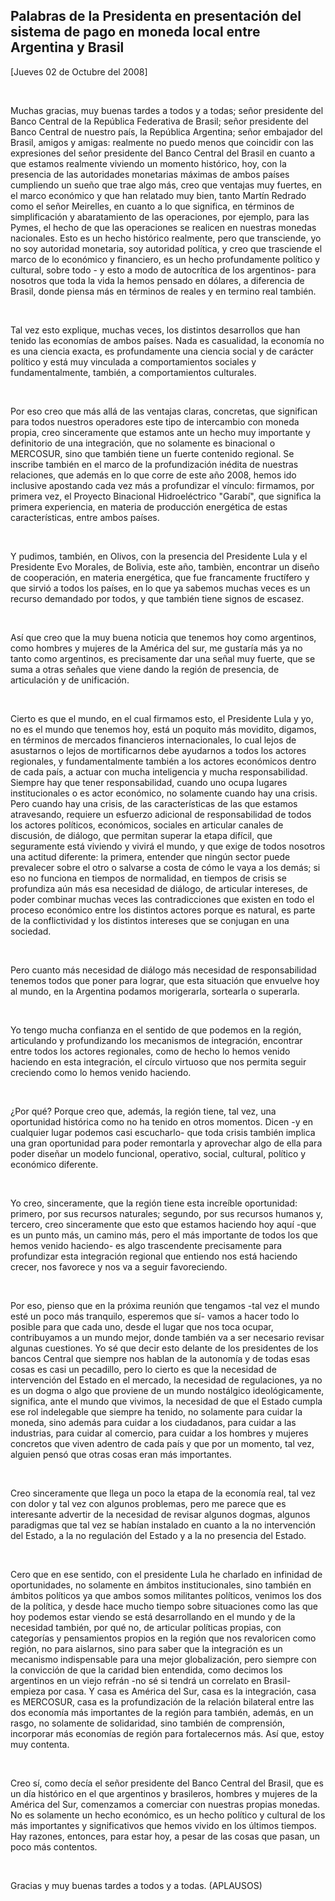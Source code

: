 Palabras de la Presidenta en presentación del sistema de pago en moneda local entre Argentina y Brasil
------------------------------------------------------------------------------------------------------

[Jueves 02 de Octubre del 2008]

  

Muchas gracias, muy buenas tardes a todos y a todas; señor presidente
del Banco Central de la República Federativa de Brasil; señor presidente
del Banco Central de nuestro país, la República Argentina; señor
embajador del Brasil, amigos y amigas: realmente no puedo menos que
coincidir con las expresiones del señor presidente del Banco Central del
Brasil en cuanto a que estamos realmente viviendo un momento histórico,
hoy, con la presencia de las autoridades monetarias máximas de ambos
países cumpliendo un sueño que trae algo más, creo que ventajas muy
fuertes, en el marco económico y que han relatado muy bien, tanto Martín
Redrado como el señor Meirelles, en cuanto a lo que significa, en
términos de simplificación y abaratamiento de las operaciones, por
ejemplo, para las Pymes, el hecho de que las operaciones se realicen en
nuestras monedas nacionales. Esto es un hecho histórico realmente, pero
que transciende, yo no soy autoridad monetaria, soy autoridad política,
y creo que trasciende el marco de lo económico y financiero, es un hecho
profundamente político y cultural, sobre todo - y esto a modo de
autocrítica de los argentinos- para nosotros que toda la vida la hemos
pensado en dólares, a diferencia de Brasil, donde piensa más en términos
de reales y en termino real también. 

 

Tal vez esto explique, muchas veces, los distintos desarrollos que han
tenido las economías de ambos países. Nada es casualidad, la economía no
es una ciencia exacta, es profundamente una ciencia social y de carácter
político y está muy vinculada a comportamientos sociales y
fundamentalmente, también, a comportamientos culturales.

 

Por eso creo que más allá de las ventajas claras, concretas, que
significan para todos nuestros operadores este tipo de intercambio con
moneda propia, creo sinceramente que estamos ante un hecho muy
importante y definitorio de una integración, que no solamente es
binacional o MERCOSUR, sino que también tiene un fuerte contenido
regional. Se inscribe también en el marco de la profundización inédita
de nuestras relaciones, que además en lo que corre de este año 2008,
hemos ido inclusive apostando cada vez más a profundizar el vínculo:
firmamos, por primera vez, el Proyecto Binacional Hidroeléctrico
"Garabí", que significa la primera experiencia, en materia de producción
energética de estas características, entre ambos países.

 

Y pudimos, también, en Olivos, con la presencia del Presidente Lula y el
Presidente Evo Morales, de Bolivia, este año, tambièn, encontrar un
diseño de cooperación, en materia energética, que fue francamente
fructífero y que sirvió a todos los países, en lo que ya sabemos muchas
veces es un recurso demandado por todos, y que también tiene signos de
escasez.

 

Así que creo que la muy buena noticia que tenemos hoy como argentinos,
como hombres y mujeres de la América del sur, me gustaría más ya no
tanto como argentinos, es precisamente dar una señal muy fuerte, que se
suma a otras señales que viene dando la región de presencia, de
articulación y de unificación.

 

Cierto es que el mundo, en el cual firmamos esto, el Presidente Lula y
yo, no es el mundo que tenemos hoy, está un poquito más movidito,
digamos, en términos de mercados financieros internacionales, lo cual
lejos de asustarnos o lejos de mortificarnos debe ayudarnos a todos los
actores regionales, y fundamentalmente también a los actores económicos
dentro de cada país, a actuar con mucha inteligencia y mucha
responsabilidad. Siempre hay que tener responsabilidad, cuando uno ocupa
lugares institucionales o es actor económico, no solamente cuando hay
una crisis. Pero cuando hay una crisis, de las características de las
que estamos atravesando, requiere un esfuerzo adicional de
responsabilidad de todos los actores políticos, económicos, sociales en
articular canales de discusión, de diálogo, que permitan superar la
etapa difícil, que seguramente está viviendo y vivirá el mundo, y que
exige de todos nosotros una actitud diferente: la primera, entender que
ningún sector puede prevalecer sobre el otro o salvarse a costa de cómo
le vaya a los demás; si eso no funciona en tiempos de normalidad, en
tiempos de crisis se profundiza aún más esa necesidad de diálogo, de
articular intereses, de poder combinar muchas veces las contradicciones
que existen en todo el proceso económico entre los distintos actores
porque es natural, es parte de la conflictividad y los distintos
intereses que se conjugan en una sociedad.

 

Pero cuanto más necesidad de diálogo más necesidad de responsabilidad
tenemos todos que poner para lograr, que esta situación que envuelve hoy
al mundo, en la Argentina podamos morigerarla, sortearla o superarla.

 

Yo tengo mucha confianza en el sentido de que podemos en la región,
articulando y profundizando los mecanismos de integración, encontrar
entre todos los actores regionales, como de hecho lo hemos venido
haciendo en esta integración, el círculo virtuoso que nos permita seguir
creciendo como lo hemos venido haciendo.

 

¿Por qué? Porque creo que, además, la región tiene, tal vez, una
oportunidad histórica como no ha tenido en otros momentos. Dicen -y en
cualquier lugar podemos casi escucharlo- que toda crisis también implica
una gran oportunidad para poder remontarla y aprovechar algo de ella
para poder diseñar un modelo funcional, operativo, social, cultural,
político y económico diferente.

 

Yo creo, sinceramente, que la región tiene esta increíble oportunidad:
primero, por sus recursos naturales; segundo, por sus recursos humanos
y, tercero, creo sinceramente que esto que estamos haciendo hoy
aquí -que es un punto más, un camino más, pero el más importante de
todos los que hemos venido haciendo- es algo trascendente precisamente
para profundizar esta integración regional que entiendo nos está
haciendo crecer, nos favorece y nos va a seguir favoreciendo.

 

Por eso, pienso que en la próxima reunión que tengamos -tal vez el mundo
esté un poco más tranquilo, esperemos que sí- vamos a hacer todo lo
posible para que cada uno, desde el lugar que nos toca ocupar,
contribuyamos a un mundo mejor, donde también va a ser necesario revisar
algunas cuestiones. Yo sé que decir esto delante de los presidentes de
los bancos Central que siempre nos hablan de la autonomía y de todas
esas cosas es casi un pecadillo, pero lo cierto es que la necesidad de
intervención del Estado en el mercado, la necesidad de regulaciones, ya
no es un dogma o algo que proviene de un mundo nostálgico
ideológicamente, significa, ante el mundo que vivimos, la necesidad de
que el Estado cumpla ese rol indelegable que siempre ha tenido, no
solamente para cuidar la moneda, sino además para cuidar a los
ciudadanos, para cuidar a las industrias, para cuidar al comercio, para
cuidar a los hombres y mujeres concretos que viven adentro de cada país
y que por un momento, tal vez, alguien pensó que otras cosas eran más
importantes.

 

Creo sinceramente que llega un poco la etapa de la economía real, tal
vez con dolor y tal vez con algunos problemas, pero me parece que es
interesante advertir de la necesidad de revisar algunos dogmas, algunos
paradigmas que tal vez se habían instalado en cuanto a la no
intervención del Estado, a la no regulación del Estado y a la no
presencia del Estado.

 

Cero que en ese sentido, con el presidente Lula he charlado en infinidad
de oportunidades, no solamente en ámbitos institucionales, sino también
en ámbitos políticos ya que ambos somos militantes políticos, venimos
los dos de la política, y desde hace mucho tiempo sobre situaciones como
las que hoy podemos estar viendo se está desarrollando en el mundo y de
la necesidad también, por qué no, de articular políticas propias, con
categorías y pensamientos propios en la región que nos revaloricen como
región, no para aislarnos, sino para saber que la integración es un
mecanismo indispensable para una mejor globalización, pero siempre con
la convicción de que la caridad bien entendida, como decimos los
argentinos en un viejo refrán -no sé si tendrá un correlato en Brasil-
empieza por casa. Y casa es América del Sur, casa es la integración,
casa es MERCOSUR, casa es la profundización de la relación bilateral
entre las dos economía más importantes de la región para también,
además, en un rasgo, no solamente de solidaridad, sino también de
comprensión, incorporar más economías de región para fortalecernos más.
Así que, estoy muy contenta.

 

Creo sí, como decía el señor presidente del Banco Central del Brasil,
que es un día histórico en el que argentinos y brasileros, hombres y
mujeres de la América del Sur, comenzamos a comerciar con nuestras
propias monedas. No es solamente un hecho económico, es un hecho
político y cultural de los más importantes y significativos que hemos
vivido en los últimos tiempos. Hay razones, entonces, para estar hoy, a
pesar de las cosas que pasan, un poco más contentos.

 

Gracias y muy buenas tardes a todos y a todas. (APLAUSOS)  

 

 

 

     

